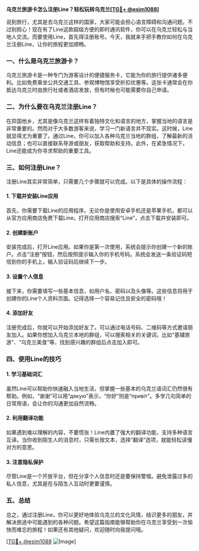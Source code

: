 **乌克兰旅游卡怎么注册Line？轻松玩转乌克兰[[TG💪+ @esim1088](https://t.me/s/esim1088)]**

说到旅行，尤其是去乌克兰这样的国家，大家可能会担心语言障碍和沟通问题。不过别担心！现在有了Line这款超级方便的即时通讯软件，你可以在乌克兰轻松与当地人交流。而要使用Line，首先得注册账号。今天，我就来手把手教你如何在乌克兰注册Line，让你的旅程更加顺畅。

### 一、什么是乌克兰旅游卡？

乌克兰旅游卡是一种专门为游客设计的便捷服务卡，它能为你的旅行提供诸多便利。比如免费乘坐公共交通工具、参观博物馆享受折扣优惠等。这张卡通常会在你抵达乌克兰时由旅行社或者酒店发放，但有时候也可能需要你自己申请。

### 二、为什么要在乌克兰注册Line？

在异国他乡，尤其是像乌克兰这样有着独特文化和语言的地方，掌握当地的语言是非常重要的。然而对于大多数游客来说，学习一门新语言并不现实。这时候，Line就显得尤为重要了。通过Line，你可以加入各种乌克兰当地的群组，了解最新的活动信息；也可以直接联系导游或朋友，获取帮助和支持。此外，在紧急情况下，Line还能成为你寻求帮助的重要工具。

### 三、如何注册Line？

注册Line其实非常简单，只需要几个步骤就可以完成。以下是具体的操作流程：

#### 1. 下载并安装Line应用

首先，你需要下载Line的应用程序。无论你是使用安卓手机还是苹果手机，都可以从官方应用商店免费下载Line。打开应用商店搜索“Line”，点击下载并安装即可。

#### 2. 创建新账户

安装完成后，打开Line应用。如果你是第一次使用，系统会提示你创建一个新的账户。点击“注册”按钮，然后按照提示输入你的手机号码。系统会发送一条验证码短信到你的手机上，输入验证码后继续下一步。

#### 3. 设置个人信息

接下来，你需要填写一些基本信息，如用户名、密码以及头像等。这些信息将用于创建你的Line个人资料页面。记得选择一个容易记住且安全的密码哦！

#### 4. 添加好友

注册完成后，你就可以开始添加好友了。可以通过电话号码、二维码等方式邀请朋友加入。如果你想加入乌克兰本地的群组，可以搜索相关的关键词，比如“基辅旅游”、“乌克兰美食”等，找到感兴趣的群组后点击加入即可。

### 四、使用Line的技巧

#### 1. 学习基础词汇

虽然Line可以帮助你快速融入当地生活，但掌握一些基本的乌克兰语词汇仍然很有帮助。例如，“谢谢”可以用“дякую”表示，“你好”则是“привіт”。多学几句简单的日常用语，会让你的沟通更加自然流畅。

#### 2. 利用翻译功能

如果遇到难以理解的内容，不要慌张！Line内置了强大的翻译功能，支持多种语言互译。当你收到陌生人的消息时，只需长按文本，选择“翻译”选项，就能轻松读懂对方的意思。

#### 3. 注意隐私保护

尽管Line是一个开放平台，但在分享个人信息时还是要保持警惕。避免泄露过多的私人信息，尤其是在与陌生人互动时更要谨慎。

### 五、总结

总之，通过注册Line，你可以更好地体验乌克兰的文化风情，结识更多的朋友，并解决旅途中可能遇到的各种问题。希望这篇指南能够帮助你在乌克兰享受到一次愉快而难忘的旅程！如果还有其他疑问，欢迎随时向我提问哦。

[[TG💪+ @esim1088](https://t.me/s/esim1088) ![Image](https://i.postimg.cc/4NQfJmqS/Snipaste-2025-05-13-00-14-12.png)]